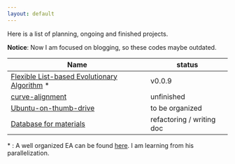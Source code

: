 ```yaml
---
layout: default
---
```


Here is a list of planning, ongoing and finished projects.

**Notice**: Now I am focused on blogging, so these codes maybe outdated.

| Name                                                         | status                    |
| ------------------------------------------------------------ | ------------------------- |
| [Flexible List-based Evolutionary Algorithm](https://github.com/Cr7-joker/flea) * | v0.0.9                    |
| [curve-alignment](https://github.com/Cr7-joker/curve-alignment) | unfinished                |
| [Ubuntu-on-thumb-drive](https://github.com/Cr7-joker/Ubuntu-on-thumb-drive) | to be organized           |
| [Database for materials](https://github.com/Cr7-joker/database) | refactoring / writing doc |

\* : A well organized EA can be found [here](https://github.com/PytLab/gaft). I am learning from his parallelization.